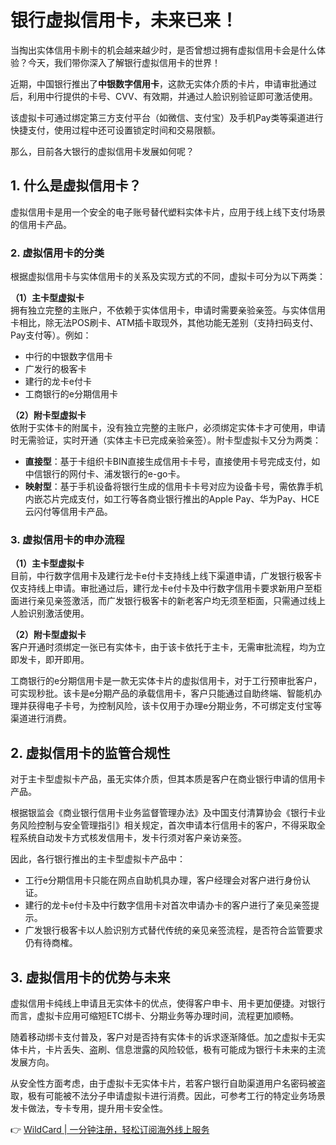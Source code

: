 # 银行虚拟信用卡，未来已来！

当掏出实体信用卡刷卡的机会越来越少时，是否曾想过拥有虚拟信用卡会是什么体验？今天，我们带你深入了解银行虚拟信用卡的世界！



近期，中国银行推出了**中银数字信用卡**，这款无实体介质的卡片，申请审批通过后，利用中行提供的卡号、CVV、有效期，并通过人脸识别验证即可激活使用。

该虚拟卡可通过绑定第三方支付平台（如微信、支付宝）及手机Pay类等渠道进行快捷支付，使用过程中还可设置锁定时间和交易限额。

那么，目前各大银行的虚拟信用卡发展如何呢？

## 1. 什么是虚拟信用卡？

虚拟信用卡是用一个安全的电子账号替代塑料实体卡片，应用于线上线下支付场景的信用卡产品。



### 2. 虚拟信用卡的分类

根据虚拟信用卡与实体信用卡的关系及实现方式的不同，虚拟卡可分为以下两类：

**（1）主卡型虚拟卡**  
拥有独立完整的主账户，不依赖于实体信用卡，申请时需要亲验亲签。与实体信用卡相比，除无法POS刷卡、ATM插卡取现外，其他功能无差别（支持扫码支付、Pay支付等）。例如：  
- 中行的中银数字信用卡  
- 广发行的极客卡  
- 建行的龙卡e付卡  
- 工商银行的e分期信用卡  

**（2）附卡型虚拟卡**  
依附于实体卡的附属卡，没有独立完整的主账户，必须绑定实体卡才可使用，申请时无需验证，实时开通（实体主卡已完成亲验亲签）。附卡型虚拟卡又分为两类：  
- **直接型**：基于卡组织卡BIN直接生成信用卡卡号，直接使用卡号完成支付，如中信银行的网付卡、浦发银行的e-go卡。  
- **映射型**：基于手机设备将银行生成的信用卡卡号对应为设备卡号，需依靠手机内嵌芯片完成支付，如工行等各商业银行推出的Apple Pay、华为Pay、HCE云闪付等信用卡产品。



### 3. 虚拟信用卡的申办流程

**（1）主卡型虚拟卡**  
目前，中行数字信用卡及建行龙卡e付卡支持线上线下渠道申请，广发银行极客卡仅支持线上申请。审批通过后，建行龙卡e付卡及中行数字信用卡要求新用户至柜面进行亲见亲签激活，而广发银行极客卡的新老客户均无须至柜面，只需通过线上人脸识别激活使用。

**（2）附卡型虚拟卡**  
客户开通时须绑定一张已有实体卡，由于该卡依托于主卡，无需审批流程，均为立即发卡，即开即用。

工商银行的e分期信用卡是一款无实体卡片的虚拟信用卡，对于工行预审批客户，可实现秒批。该卡是e分期产品的承载信用卡，客户只能通过自助终端、智能机办理并获得电子卡号，为控制风险，该卡仅用于办理e分期业务，不可绑定支付宝等渠道进行消费。

## 2. 虚拟信用卡的监管合规性

对于主卡型虚拟卡产品，虽无实体介质，但其本质是客户在商业银行申请的信用卡产品。

根据银监会《商业银行信用卡业务监督管理办法》及中国支付清算协会《银行卡业务风险控制与安全管理指引》相关规定，首次申请本行信用卡的客户，不得采取全程系统自动发卡方式核发信用卡，发卡行须对客户亲访亲签。

因此，各行银行推出的主卡型虚拟卡产品中：  
- 工行e分期信用卡只能在网点自助机具办理，客户经理会对客户进行身份认证。  
- 建行的龙卡e付卡及中行数字信用卡对首次申请办卡的客户进行了亲见亲签提示。  
- 广发银行极客卡以人脸识别方式替代传统的亲见亲签流程，是否符合监管要求仍有待商榷。

## 3. 虚拟信用卡的优势与未来

虚拟信用卡纯线上申请且无实体卡的优点，使得客户申卡、用卡更加便捷。对银行而言，虚拟卡应用可缩短ETC绑卡、分期业务等办理时间，流程更加顺畅。

随着移动绑卡支付普及，客户对是否持有实体卡的诉求逐渐降低。加之虚拟卡无实体卡片，卡片丢失、盗刷、信息泄露的风险较低，极有可能成为银行卡未来的主流发展方向。

从安全性方面考虑，由于虚拟卡无实体卡片，若客户银行自助渠道用户名密码被盗取，极有可能被不法分子申请虚拟卡进行消费。因此，可参考工行的特定业务场景发卡做法，专卡专用，提升用卡安全性。

👉 [WildCard | 一分钟注册，轻松订阅海外线上服务](https://bbtdd.com/WildCard)